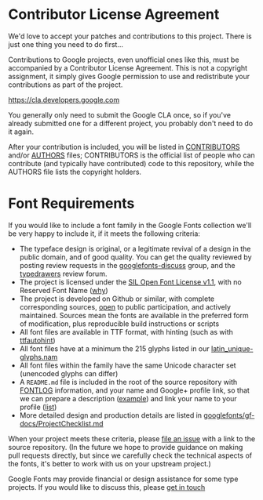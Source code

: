 # Contributor License Agreement

We'd love to accept your patches and contributions to this project. There is just one thing you need to do first...

Contributions to Google projects, even unofficial ones like this, must be accompanied by a Contributor License Agreement. 
This is not a copyright assignment, it simply gives Google permission to use and redistribute your contributions as part of the project.

https://cla.developers.google.com

You generally only need to submit the Google CLA once, so if you've already submitted one for a different project, you probably don't need to do it again.

After your contribution is included, you will be listed in [CONTRIBUTORS](CONTRIBUTORS) and/or [AUTHORS](AUTHORS) files; 
CONTRIBUTORS is the official list of people who can contribute (and typically have contributed) code to this repository, while the AUTHORS file lists the copyright holders.

# Font Requirements

If you would like to include a font family in the Google Fonts collection we'll be very happy to include it, if it meets the following criteria:

* The typeface design is original, or a legitimate revival of a design in the public domain, and of good quality. You can get the quality reviewed by posting review requests in the [googlefonts-discuss](https://groups.google.com/forum/#!forum/googlefonts-discuss) group, and the [typedrawers](http://typedrawers.com/categories/critiques%E2%80%94type-design) review forum.
* The project is licensed under the [SIL Open Font License v1.1](http://scripts.sil.org/OFL), with no Reserved Font Name ([why](https://github.com/simoncozens/silson/issues/1))
* The project is developed on Github or similar, with complete corresponding sources, [open](http://producingoss.com) to public participation, and actively maintained. Sources mean the fonts are available in the preferred form of modification, plus reproducible build instructions or scripts
* All font files are available in TTF format, with hinting (such as with [ttfautohint](http://www.freetype.org/ttfautohint/))
* All font files have at a minimum the 215 glyphs listed in our [latin_unique-glyphs.nam](https://github.com/google/fonts/blob/master/tools/encodings/latin_unique-glyphs.nam)
* All font files within the family have the same Unicode character set (unencoded glyphs can differ)
* A `README.md` file is included in the root of the source repository with [FONTLOG](http://scripts.sil.org/cms/scripts/page.php?site_id=nrsi&id=ofl-faq_web#43cecb44) information, and your name and Google+ profile link, so that we can prepare a description ([example](https://github.com/google/fonts/blob/master/ofl/poppins/DESCRIPTION.en_us.html)) and link your name to your profile ([list](https://github.com/google/fonts/blob/master/designers/profiles.csv))
* More detailed design and production details are listed in [googlefonts/gf-docs/ProjectChecklist.md](https://github.com/googlefonts/gf-docs/blob/master/ProjectChecklist.md)

When your project meets these criteria, please [file an issue](https://github.com/google/fonts/issues) with a link to the source repository.
(In the future we hope to provide guidance on making pull requests directly, but since we carefully check the technical aspects of the fonts, it's better to work with us on your upstream project.)

Google Fonts may provide financial or design assistance for some type projects. 
If you would like to discuss this, please [get in touch](https://github.com/google/fonts/issues/new)
